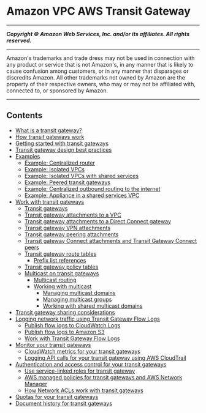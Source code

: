 # Amazon VPC AWS Transit Gateway

-----
*****Copyright &copy; Amazon Web Services, Inc. and/or its affiliates. All rights reserved.*****

-----
Amazon's trademarks and trade dress may not be used in
connection with any product or service that is not Amazon's,
in any manner that is likely to cause confusion among customers,
or in any manner that disparages or discredits Amazon. All other
trademarks not owned by Amazon are the property of their respective
owners, who may or may not be affiliated with, connected to, or
sponsored by Amazon.

-----
## Contents
+ [What is a transit gateway?](what-is-transit-gateway.md)
+ [How transit gateways work](how-transit-gateways-work.md)
+ [Getting started with transit gateways](tgw-getting-started.md)
+ [Transit gateway design best practices](tgw-best-design-practices.md)
+ [Examples](TGW_Scenarios.md)
   + [Example: Centralized router](transit-gateway-centralized-router.md)
   + [Example: Isolated VPCs](transit-gateway-isolated.md)
   + [Example: Isolated VPCs with shared services](transit-gateway-isolated-shared.md)
   + [Example: Peered transit gateways](transit-gateway-peering-scenario.md)
   + [Example: Centralized outbound routing to the internet](transit-gateway-nat-igw.md)
   + [Example: Appliance in a shared services VPC](transit-gateway-appliance-scenario.md)
+ [Work with transit gateways](working-with-transit-gateways.md)
   + [Transit gateways](tgw-transit-gateways.md)
   + [Transit gateway attachments to a VPC](tgw-vpc-attachments.md)
   + [Transit gateway attachments to a Direct Connect gateway](tgw-dcg-attachments.md)
   + [Transit gateway VPN attachments](tgw-vpn-attachments.md)
   + [Transit gateway peering attachments](tgw-peering.md)
   + [Transit gateway Connect attachments and Transit Gateway Connect peers](tgw-connect.md)
   + [Transit gateway route tables](tgw-route-tables.md)
      + [Prefix list references](tgw-prefix-lists.md)
   + [Transit gateway policy tables](tgw-policy-tables.md)
   + [Multicast on transit gateways](tgw-multicast-overview.md)
      + [Multicast routing](how-multicast-works.md)
      + [Working with multicast](working-with-multicast.md)
         + [Managing multicast domains](manage-domain.md)
         + [Managing multicast groups](manage-multicast-group.md)
         + [Working with shared multicast domains](multicast-sharing.md)
+ [Transit gateway sharing considerations](transit-gateway-share.md)
+ [Logging network traffic using Transit Gateway Flow Logs](tgw-flow-logs.md)
   + [Publish flow logs to CloudWatch Logs](flow-logs-cwl.md)
   + [Publish flow logs to Amazon S3](flow-logs-s3.md)
   + [Work with Transit Gateway Flow Logs](working-with-flow-logs.md)
+ [Monitor your transit gateways](transit-gateway-monitoring.md)
   + [CloudWatch metrics for your transit gateways](transit-gateway-cloudwatch-metrics.md)
   + [Logging API calls for your transit gateway using AWS CloudTrail](transit-gateway-cloudtrail-logs.md)
+ [Authentication and access control for your transit gateways](transit-gateway-authentication-access-control.md)
   + [Use service-linked roles for transit gateway](service-linked-roles.md)
   + [AWS managed policies for transit gateways and AWS Network Manager](security-iam-awsmanpol.md)
   + [How Network ACLs work with transit gateways](tgw-nacls.md)
+ [Quotas for your transit gateways](transit-gateway-quotas.md)
+ [Document history for transit gateways](doc-history.md)